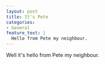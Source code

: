 ```yaml
---
layout: post
title: It's Pete
categories:
- General
feature_text: |
  Hello from Pete my neighbour.
---
```


Well it's hello from Pete my neighbour.